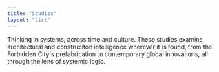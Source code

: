 ```yaml
---
title: "Studies" 
layout: "list"
---
```

Thinking in systems, across time and culture. These studies examine architectural and 
construciton intelligence wherever it is found, from the Forbidden City's prefabrication to 
contemporary global innovations, all through the lens of systemic logic.
